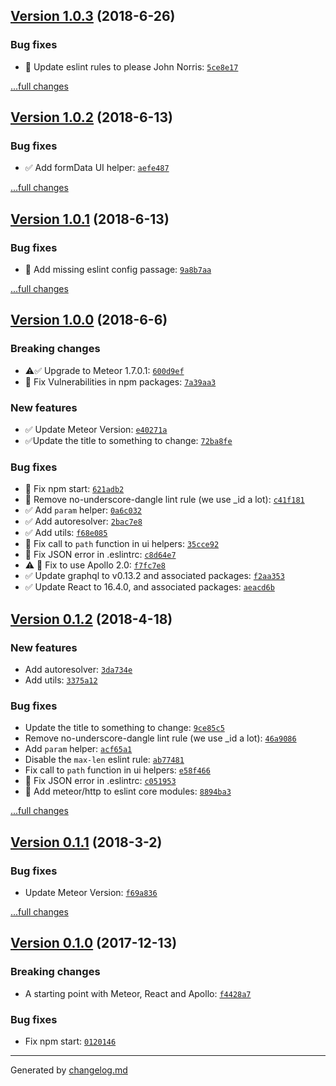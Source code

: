 ## [Version 1.0.3](https://github.com/adamdawkins/base/releases/tag/v1.0.3) (2018-6-26)

### Bug fixes

- 🍫 Update eslint rules to please John Norris: [`5ce8e17`](https://github.com/adamdawkins/base/commit/5ce8e17)

[...full changes](https://github.com/adamdawkins/base/compare/v1.0.2...v1.0.3)

## [Version 1.0.2](https://github.com/adamdawkins/base/releases/tag/v1.0.2) (2018-6-13)

### Bug fixes

- ✅ Add formData UI helper: [`aefe487`](https://github.com/adamdawkins/base/commit/aefe487)

[...full changes](https://github.com/adamdawkins/base/compare/v1.0.1...v1.0.2)

## [Version 1.0.1](https://github.com/adamdawkins/base/releases/tag/v1.0.1) (2018-6-13)

### Bug fixes

- 🔧 Add missing eslint config passage: [`9a8b7aa`](https://github.com/adamdawkins/base/commit/9a8b7aa)

[...full changes](https://github.com/adamdawkins/base/compare/v1.0.0...v1.0.1)

## [Version 1.0.0](https://github.com/adamdawkins/base/releases/tag/v1.0.0) (2018-6-6)

### Breaking changes

- ⚠️✅ Upgrade to Meteor 1.7.0.1: [`600d9ef`](https://github.com/adamdawkins/base/commit/600d9ef)
- 🚨 Fix Vulnerabilities in npm packages: [`7a39aa3`](https://github.com/adamdawkins/base/commit/7a39aa3)

### New features

- ✅ Update Meteor Version: [`e40271a`](https://github.com/adamdawkins/base/commit/e40271a)
- ✅Update the title to something to change: [`72ba8fe`](https://github.com/adamdawkins/base/commit/72ba8fe)

### Bug fixes

- 🐞 Fix npm start: [`621adb2`](https://github.com/adamdawkins/base/commit/621adb2)
- 🍫 Remove no-underscore-dangle lint rule (we use _id a lot): [`c41f181`](https://github.com/adamdawkins/base/commit/c41f181)
- ✅ Add `param` helper: [`0a6c032`](https://github.com/adamdawkins/base/commit/0a6c032)
- ✅ Add autoresolver: [`2bac7e8`](https://github.com/adamdawkins/base/commit/2bac7e8)
- ✅ Add utils: [`f68e085`](https://github.com/adamdawkins/base/commit/f68e085)
- 🐞 Fix call to `path` function in ui helpers: [`35cce92`](https://github.com/adamdawkins/base/commit/35cce92)
- 🐞 Fix JSON error in .eslintrc: [`c8d64e7`](https://github.com/adamdawkins/base/commit/c8d64e7)
- ⚠️ 🐞 Fix to use Apollo 2.0: [`f7fc7e8`](https://github.com/adamdawkins/base/commit/f7fc7e8)
- ✅ Update graphql to v0.13.2 and associated packages: [`f2aa353`](https://github.com/adamdawkins/base/commit/f2aa353)
- ✅ Update React to 16.4.0, and associated packages: [`aeacd6b`](https://github.com/adamdawkins/base/commit/aeacd6b)
## [Version 0.1.2](https://github.com/adamdawkins/base/releases/tag/v0.1.2) (2018-4-18)

### New features

- Add autoresolver: [`3da734e`](https://github.com/adamdawkins/base/commit/3da734e)
- Add utils: [`3375a12`](https://github.com/adamdawkins/base/commit/3375a12)

### Bug fixes

- Update the title to something to change: [`9ce85c5`](https://github.com/adamdawkins/base/commit/9ce85c5)
- Remove no-underscore-dangle lint rule (we use _id a lot): [`46a9086`](https://github.com/adamdawkins/base/commit/46a9086)
- Add `param` helper: [`acf65a1`](https://github.com/adamdawkins/base/commit/acf65a1)
- Disable the `max-len` eslint rule: [`ab77481`](https://github.com/adamdawkins/base/commit/ab77481)
- Fix call to `path` function in ui helpers: [`e58f466`](https://github.com/adamdawkins/base/commit/e58f466)
- 🔧 Fix JSON error in .eslintrc: [`c051953`](https://github.com/adamdawkins/base/commit/c051953)
- 🍫 Add meteor/http to eslint core modules: [`8894ba3`](https://github.com/adamdawkins/base/commit/8894ba3)

[...full changes](https://github.com/adamdawkins/base/compare/v0.1.1...v0.1.2)

## [Version 0.1.1](https://github.com/adamdawkins/base/releases/tag/v0.1.1) (2018-3-2)

### Bug fixes

- Update Meteor Version: [`f69a836`](https://github.com/adamdawkins/base/commit/f69a836)

[...full changes](https://github.com/adamdawkins/base/compare/v0.1.0...v0.1.1)

## [Version 0.1.0](https://github.com/adamdawkins/base/releases/tag/v0.1.0) (2017-12-13)

### Breaking changes

- A starting point with Meteor, React and Apollo: [`f4428a7`](https://github.com/adamdawkins/base/commit/f4428a7)

### Bug fixes

- Fix npm start: [`0120146`](https://github.com/adamdawkins/base/commit/0120146)

---

Generated by [changelog.md](https://github.com/egoist/changelog.md)
